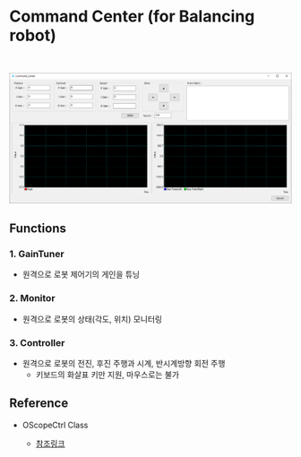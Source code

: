 # Command Center (for Balancing robot)
<br>

![](../img/Dialog_img.png)

## Functions

### 1. GainTuner

* 원격으로 로봇 제어기의 게인을 튜닝

### 2. Monitor

* 원격으로 로봇의 상태(각도, 위치) 모니터링

### 3. Controller

* 원격으로 로봇의 전진, 후진 주행과 시계, 반시계방향 회전 주행
    * 키보드의 화살표 키만 지원, 마우스로는 불가

## Reference

* OScopeCtrl Class

    * [참조링크](http://blog.daum.net/pg365/126)
<br>

